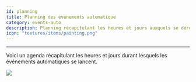 ```yaml
---
id: planning
title: Planning des événements automatique 
category: events-auto
description: Planning récapitulant les heures et jours auxquels se déroulent les événements automatique.
icon: "textures/items/painting.png"
---
```

___

Voici un agenda récapitulant les heures et jours durant lesquels les événements automatiques se lancent.

<img style="margin: 0 auto;" src="https://user-images.githubusercontent.com/109299545/182046921-be19fefd-06d0-4467-8444-9a4f02f60e72.png">